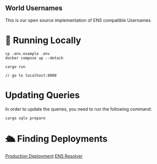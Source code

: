 ## World Usernames
This is our open source implementation of ENS compatible Usernames

# 🚀 Running Locally
```
cp .env.example .env
docker compose up --detach

cargo run

// go to localhost:8000
```

# Updating Queries
In order to update the queries, you need to run the following command:
```
cargo sqlx prepare
```

# 🛳️ Finding Deployments
[Production Deployment](https://usernames.worldcoin.org/docs)
[ENS Resolver](https://etherscan.io/address/0xB4E36A6C3403137d8fdaf4e91b91D1aBC2caF3Dd)
